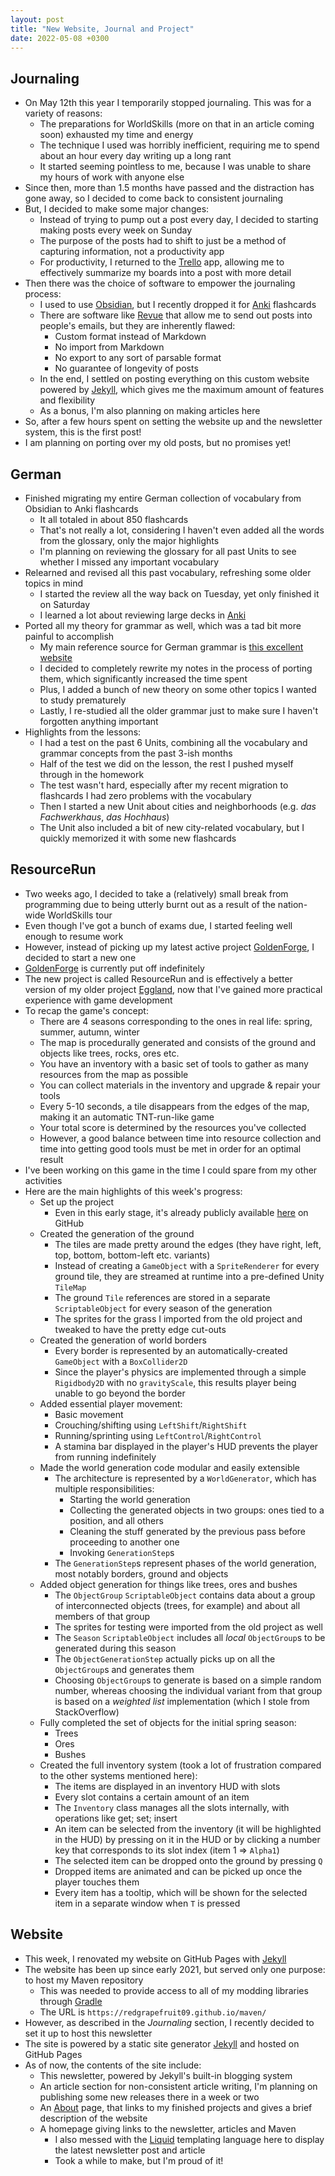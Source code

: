```yaml
---
layout: post
title: "New Website, Journal and Project"
date: 2022-05-08 +0300
---
```


## Journaling

- On May 12th this year I temporarily stopped journaling. This was for a variety of reasons:
    - The preparations for WorldSkills (more on that in an article coming soon) exhausted my time and energy
    - The technique I used was horribly inefficient, requiring me to spend about an hour every day writing up a long rant
    - It started seeming pointless to me, because I was unable to share my hours of work with anyone else
- Since then, more than 1.5 months have passed and the distraction has gone away, so I decided to come
  back to consistent journaling
- But, I decided to make some major changes:
  - Instead of trying to pump out a post every day, I decided to starting making posts every week on Sunday
  - The purpose of the posts had to shift to just be a method of capturing information, not a productivity app
  - For productivity, I returned to the [Trello](https://trello.com) app, allowing me to effectively
    summarize my boards into a post with more detail
- Then there was the choice of software to empower the journaling process:
  - I used to use [Obsidian](https://obsidian.md), but I recently dropped it for [Anki](https://apps.ankiweb.net) flashcards
  - There are software like [Revue](https://getrevue.co) that allow me to send out posts into people's emails, but they are inherently flawed:
    - Custom format instead of Markdown
    - No import from Markdown
    - No export to any sort of parsable format
    - No guarantee of longevity of posts
  - In the end, I settled on posting everything on this custom website powered by [Jekyll](https://jekyllrb.com), which
    gives me the maximum amount of features and flexibility
  - As a bonus, I'm also planning on making articles here
- So, after a few hours spent on setting the website up and the newsletter system, this is the first post!
- I am planning on porting over my old posts, but no promises yet!

## German

- Finished migrating my entire German collection of vocabulary from Obsidian to Anki flashcards
  - It all totaled in about 850 flashcards
  - That's not really a lot, considering I haven't even added all the words from the glossary, only the major highlights
  - I'm planning on reviewing the glossary for all past Units to see whether I missed any important vocabulary
- Relearned and revised all this past vocabulary, refreshing some older topics in mind
  - I started the review all the way back on Tuesday, yet only finished it on Saturday
  - I learned a lot about reviewing large decks in [Anki](https://apps.ankiweb.net)
- Ported all my theory for grammar as well, which was a tad bit more painful to accomplish
  - My main reference source for German grammar is [this excellent website](https://germanveryeasy.com)
  - I decided to completely rewrite my notes in the process of porting them, which significantly increased the time spent
  - Plus, I added a bunch of new theory on some other topics I wanted to study prematurely
  - Lastly, I re-studied all the older grammar just to make sure I haven't forgotten anything important
- Highlights from the lessons:
  - I had a test on the past 6 Units, combining all the vocabulary and grammar concepts from the past 3-ish months
  - Half of the test we did on the lesson, the rest I pushed myself through in the homework
  - The test wasn't hard, especially after my recent migration to flashcards I had zero problems with the vocabulary
  - Then I started a new Unit about cities and neighborhoods (e.g. _das Fachwerkhaus_, _das Hochhaus_)
  - The Unit also included a bit of new city-related vocabulary, but I quickly memorized it with some new flashcards

## ResourceRun

- Two weeks ago, I decided to take a (relatively) small break from programming due to being utterly burnt out
  as a result of the nation-wide WorldSkills tour
- Even though I've got a bunch of exams due, I started feeling well enough to resume work
- However, instead of picking up my latest active project [GoldenForge](https://github.com/RedGrapefruit09/GoldenForge),
  I decided to start a new one
- [GoldenForge](https://github.com/RedGrapefruit09/GoldenForge) is currently put off indefinitely
- The new project is called ResourceRun and is effectively a better version of my older project
  [Eggland](https://github.com/RedGrapefruit09/Eggland), now that I've gained more practical
  experience with game development
- To recap the game's concept:
  - There are 4 seasons corresponding to the ones in real life: spring, summer, autumn, winter
  - The map is procedurally generated and consists of the ground and objects like trees, rocks, ores etc.
  - You have an inventory with a basic set of tools to gather as many resources from the map as possible
  - You can collect materials in the inventory and upgrade & repair your tools
  - Every 5-10 seconds, a tile disappears from the edges of the map, making it an automatic TNT-run-like game
  - Your total score is determined by the resources you've collected
  - However, a good balance between time into resource collection and time into getting good tools must be met in order
    for an optimal result
- I've been working on this game in the time I could spare from my other activities
- Here are the main highlights of this week's progress:
  - Set up the project
    - Even in this early stage, it's already publicly available [here](https://github.com/RedGrapefruit09/ResourceRun)
      on GitHub
  - Created the generation of the ground
    - The tiles are made pretty around the edges (they have right, left, top, bottom, bottom-left etc. variants)
    - Instead of creating a `GameObject` with a `SpriteRenderer` for every ground tile, they are streamed at runtime
      into a pre-defined Unity `TileMap`
    - The ground `Tile` references are stored in a separate `ScriptableObject` for every season of the generation
    - The sprites for the grass I imported from the old project and tweaked to have the pretty edge cut-outs
  - Created the generation of world borders
    - Every border is represented by an automatically-created `GameObject` with a `BoxCollider2D`
    - Since the player's physics are implemented through a simple `Rigidbody2D` with no `gravityScale`, this results
      player being unable to go beyond the border
  - Added essential player movement:
    - Basic movement
    - Crouching/shifting using `LeftShift`/`RightShift`
    - Running/sprinting using `LeftControl`/`RightControl`
    - A stamina bar displayed in the player's HUD prevents the player from running indefinitely
  - Made the world generation code modular and easily extensible
    - The architecture is represented by a `WorldGenerator`, which has multiple responsibilities:
      - Starting the world generation
      - Collecting the generated objects in two groups: ones tied to a position, and all others
      - Cleaning the stuff generated by the previous pass before proceeding to another one
      - Invoking `GenerationStep`s
    - The `GenerationStep`s represent phases of the world generation, most notably borders, ground and objects
  - Added object generation for things like trees, ores and bushes
    - The `ObjectGroup` `ScriptableObject` contains data about a group of interconnected objects (trees, for example)
      and about all members of that group
    - The sprites for testing were imported from the old project as well
    - The `Season` `ScriptableObject` includes all _local_ `ObjectGroup`s to be generated during this season
    - The `ObjectGenerationStep` actually picks up on all the `ObjectGroup`s and generates them
    - Choosing `ObjectGroup`s to generate is based on a simple random number, whereas choosing the individual variant
      from that group is based on a _weighted list_ implementation (which I stole from StackOverflow)
  - Fully completed the set of objects for the initial spring season:
    - Trees
    - Ores
    - Bushes
  - Created the full inventory system (took a lot of frustration compared to the other systems mentioned here):
    - The items are displayed in an inventory HUD with slots
    - Every slot contains a certain amount of an item
    - The `Inventory` class manages all the slots internally, with operations like get; set; insert
    - An item can be selected from the inventory (it will be highlighted in the HUD) by pressing on it in the HUD
      or by clicking a number key that corresponds to its slot index (item 1 => `Alpha1`)
    - The selected item can be dropped onto the ground by pressing `Q`
    - Dropped items are animated and can be picked up once the player touches them
    - Every item has a tooltip, which will be shown for the selected item in a separate window when `T` is pressed

## Website

- This week, I renovated my website on GitHub Pages with [Jekyll](https://jekyllrb.com)
- The website has been up since early 2021, but served only one purpose: to host my Maven repository
  - This was needed to provide access to all of my modding libraries through [Gradle](https://gradle.org)
  - The URL is `https://redgrapefruit09.github.io/maven/`
- However, as described in the _Journaling_ section, I recently decided to set it up to host this newsletter
- The site is powered by a static site generator [Jekyll](https://jekyllrb.com) and hosted on GitHub Pages
- As of now, the contents of the site include:
  - This newsletter, powered by Jekyll's built-in blogging system
  - An article section for non-consistent article writing, I'm planning on publishing some new releases there
    in a week or two
  - An [About](https://redgrapefruit09.github.io/about/) page, that links to my finished projects and gives
    a brief description of the website
  - A homepage giving links to the newsletter, articles and Maven
    - I also messed with the [Liquid](https://shopify.github.io/liquid/) templating language here to display
      the latest newsletter post and article
    - Took a while to make, but I'm proud of it!
